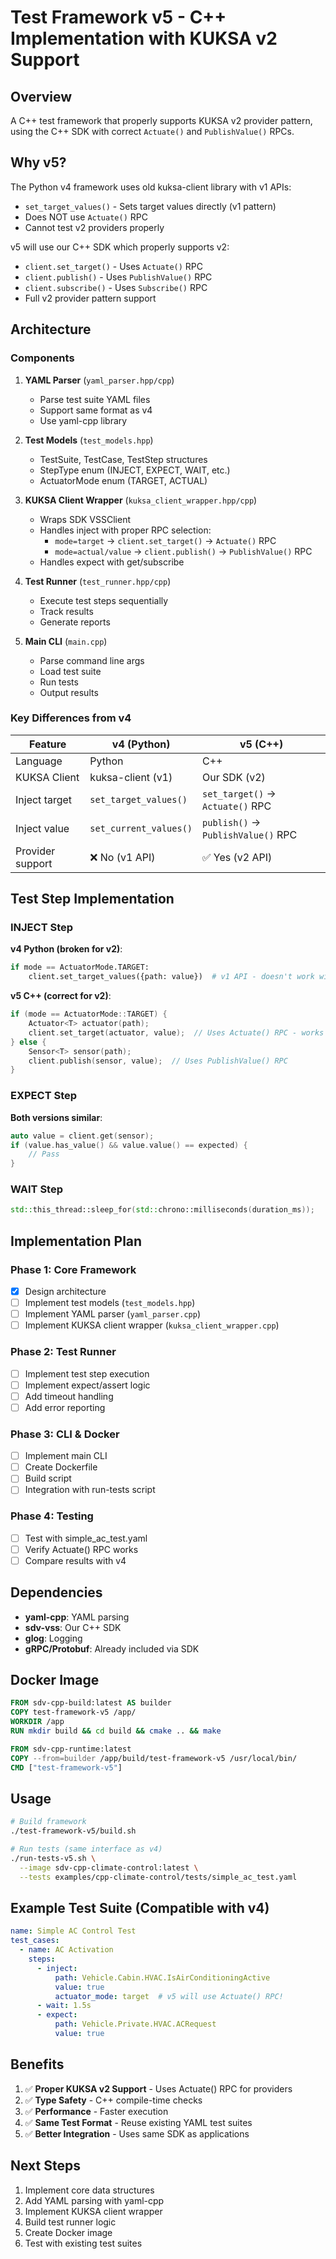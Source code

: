 # Test Framework v5 - C++ Implementation with KUKSA v2 Support

## Overview

A C++ test framework that properly supports KUKSA v2 provider pattern, using the C++ SDK with correct `Actuate()` and `PublishValue()` RPCs.

## Why v5?

The Python v4 framework uses old kuksa-client library with v1 APIs:
- `set_target_values()` - Sets target values directly (v1 pattern)
- Does NOT use `Actuate()` RPC
- Cannot test v2 providers properly

v5 will use our C++ SDK which properly supports v2:
- `client.set_target()` - Uses `Actuate()` RPC
- `client.publish()` - Uses `PublishValue()` RPC
- `client.subscribe()` - Uses `Subscribe()` RPC
- Full v2 provider pattern support

## Architecture

### Components

1. **YAML Parser** (`yaml_parser.hpp/cpp`)
   - Parse test suite YAML files
   - Support same format as v4
   - Use yaml-cpp library

2. **Test Models** (`test_models.hpp`)
   - TestSuite, TestCase, TestStep structures
   - StepType enum (INJECT, EXPECT, WAIT, etc.)
   - ActuatorMode enum (TARGET, ACTUAL)

3. **KUKSA Client Wrapper** (`kuksa_client_wrapper.hpp/cpp`)
   - Wraps SDK VSSClient
   - Handles inject with proper RPC selection:
     - `mode=target` → `client.set_target()` → `Actuate()` RPC
     - `mode=actual/value` → `client.publish()` → `PublishValue()` RPC
   - Handles expect with get/subscribe

4. **Test Runner** (`test_runner.hpp/cpp`)
   - Execute test steps sequentially
   - Track results
   - Generate reports

5. **Main CLI** (`main.cpp`)
   - Parse command line args
   - Load test suite
   - Run tests
   - Output results

### Key Differences from v4

| Feature | v4 (Python) | v5 (C++) |
|---------|-------------|----------|
| Language | Python | C++ |
| KUKSA Client | kuksa-client (v1) | Our SDK (v2) |
| Inject target | `set_target_values()` | `set_target()` → `Actuate()` RPC |
| Inject value | `set_current_values()` | `publish()` → `PublishValue()` RPC |
| Provider support | ❌ No (v1 API) | ✅ Yes (v2 API) |

## Test Step Implementation

### INJECT Step

**v4 Python (broken for v2)**:
```python
if mode == ActuatorMode.TARGET:
    client.set_target_values({path: value})  # v1 API - doesn't work with providers!
```

**v5 C++ (correct for v2)**:
```cpp
if (mode == ActuatorMode::TARGET) {
    Actuator<T> actuator(path);
    client.set_target(actuator, value);  // Uses Actuate() RPC - works with providers!
} else {
    Sensor<T> sensor(path);
    client.publish(sensor, value);  // Uses PublishValue() RPC
}
```

### EXPECT Step

**Both versions similar**:
```cpp
auto value = client.get(sensor);
if (value.has_value() && value.value() == expected) {
    // Pass
}
```

### WAIT Step

```cpp
std::this_thread::sleep_for(std::chrono::milliseconds(duration_ms));
```

## Implementation Plan

### Phase 1: Core Framework
- [x] Design architecture
- [ ] Implement test models (`test_models.hpp`)
- [ ] Implement YAML parser (`yaml_parser.cpp`)
- [ ] Implement KUKSA client wrapper (`kuksa_client_wrapper.cpp`)

### Phase 2: Test Runner
- [ ] Implement test step execution
- [ ] Implement expect/assert logic
- [ ] Add timeout handling
- [ ] Add error reporting

### Phase 3: CLI & Docker
- [ ] Implement main CLI
- [ ] Create Dockerfile
- [ ] Build script
- [ ] Integration with run-tests script

### Phase 4: Testing
- [ ] Test with simple_ac_test.yaml
- [ ] Verify Actuate() RPC works
- [ ] Compare results with v4

## Dependencies

- **yaml-cpp**: YAML parsing
- **sdv-vss**: Our C++ SDK
- **glog**: Logging
- **gRPC/Protobuf**: Already included via SDK

## Docker Image

```dockerfile
FROM sdv-cpp-build:latest AS builder
COPY test-framework-v5 /app/
WORKDIR /app
RUN mkdir build && cd build && cmake .. && make

FROM sdv-cpp-runtime:latest
COPY --from=builder /app/build/test-framework-v5 /usr/local/bin/
CMD ["test-framework-v5"]
```

## Usage

```bash
# Build framework
./test-framework-v5/build.sh

# Run tests (same interface as v4)
./run-tests-v5.sh \
  --image sdv-cpp-climate-control:latest \
  --tests examples/cpp-climate-control/tests/simple_ac_test.yaml
```

## Example Test Suite (Compatible with v4)

```yaml
name: Simple AC Control Test
test_cases:
  - name: AC Activation
    steps:
      - inject:
          path: Vehicle.Cabin.HVAC.IsAirConditioningActive
          value: true
          actuator_mode: target  # v5 will use Actuate() RPC!
      - wait: 1.5s
      - expect:
          path: Vehicle.Private.HVAC.ACRequest
          value: true
```

## Benefits

1. ✅ **Proper KUKSA v2 Support** - Uses Actuate() RPC for providers
2. ✅ **Type Safety** - C++ compile-time checks
3. ✅ **Performance** - Faster execution
4. ✅ **Same Test Format** - Reuse existing YAML test suites
5. ✅ **Better Integration** - Uses same SDK as applications

## Next Steps

1. Implement core data structures
2. Add YAML parsing with yaml-cpp
3. Implement KUKSA client wrapper
4. Build test runner logic
5. Create Docker image
6. Test with existing test suites
